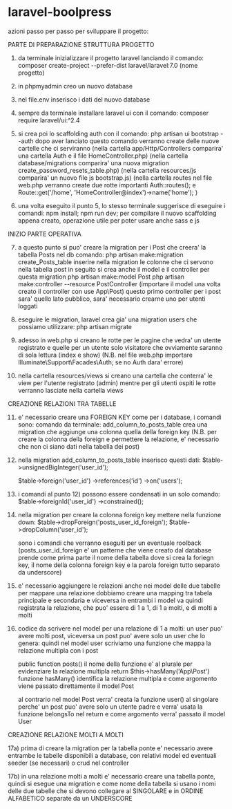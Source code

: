 # laravel-boolpress
azioni passo per passo per sviluppare il progetto:

PARTE DI PREPARAZIONE STRUTTURA PROGETTO

1) da terminale inizializzare il progetto laravel lanciando il comando:
   composer create-project --prefer-dist laravel/laravel:7.0 (nome progetto)

2) in phpmyadmin creo un nuovo database

3) nel file.env inserisco i dati del nuovo database

4) sempre da terminale installare laravel ui con il comando:
   composer require laravel/ui:^2.4

5) si crea poi lo scaffolding auth con il comando:
   php artisan ui bootstrap --auth
   dopo aver lanciato questo comando verranno create delle nuove cartelle che ci serviranno
   (nella cartella app/Http/Controllers comparira' una cartella Auth e il file HomeController.php)
   (nella cartella database/migrations comparira' una nuova migration create_password_resets_table.php)
   (nella cartella resources/js comparira' un nuovo file js bootstrap.js) 
   (nella cartella routes nel file web.php verranno create due rotte importanti Auth::routes(); e 
    Route::get('/home', 'HomeController@index')->name('home'); ) 
     
6) una volta eseguito il punto 5, lo stesso terminale suggerisce di eseguire i comandi:
   npm install;
   npm run dev;
   per compilare il nuovo scaffolding appena creato, operazione utile per poter usare anche sass e js

INIZIO PARTE OPERATIVA

7) a questo punto si puo' creare la migration per i Post che creera' la tabella Posts nel db comando:
   php artisan make:migration create_Posts_table
   inserire nella migration le colonne che ci servono nella tabella post 
   in seguito si crea anche il model e il controller per questa migration
   php artisan make:model Post
   php artisan make:controller --resource PostController
   (importare il model una volta creato il controller con use App\Post)
   questo primo controller per i post sara' quello lato pubblico, sara' necessario crearne uno per utenti loggati

8) eseguire le migration, laravel crea gia' una migration users che possiamo utilizzare:
   php artisan migrate 

9) adesso in web.php si creano le rotte per le pagine che vedra' un utente registrato e
   quelle per un utente solo visitatore che ovviamente saranno di sola lettura (index e show)
   (N.B. nel file web.php importare Illuminate\Support\Facades\Auth; se no Auth dara' errore)

10) nella cartella resources/views si creano una cartella che conterra' le view per l'utente registrato 
   (admin) mentre per gli utenti ospiti le rotte verranno lasciate nella cartella views

CREAZIONE RELAZIONI TRA TABELLE

11) e' necessario creare una FOREIGN KEY come per i database, i comandi sono:
    comando da terminale: add_column_to_posts_table
    crea una migration che aggiunge una colonna quella della foreign key
    (N.B. per creare la colonna della foreign e permettere la relazione, e' necessario che non ci siano dati nella tabella dei post)

12) nella migration add_column_to_posts_table inserisco questi dati:
    $table->unsignedBigInteger('user_id');

    $table->foreign('user_id')
       ->references('id')
       ->on('users');

13) i comandi al punto 12) possono essere condensati in un solo comando:
    $table->foreignId('user_id')
      ->constrained();

14) nella migration per creare la colonna foreign key mettere nella funzione down:
    $table->dropForeign('posts_user_id_foreign');
    $table->dropColumn('user_id');

    sono i comandi che verranno eseguiti per un eventuale roolback
    (posts_user_id_foreign e' un patterne che viene creato dal database prende come prima parte il nome della tabella dove si crea la foriegn key, il nome della colonna foreign key e la parola foreign tutto separato da underscore)

15) e' necessario aggiungere le relazioni anche nei model delle due tabelle
    per mappare una relazione dobbiamo creare una mapping tra tabela principale e secondaria e viceversa
    in entrambi i model va quindi registrata la relazione, che puo' essere di 1 a 1, di 1 a molti, e di molti a molti

16) codice da scrivere nel model per una relazione di 1 a molti:
    un user puo' avere molti post, viceversa un post puo' avere solo un user che lo genera:
    quindi nel model user scriviamo una funzione che mappa la relazione multipla con i post

    public function posts() il nome della funzione e' al plurale per evidenziare la relazione multipla
    return $this->hasMany('App\Post')
    funzione hasMany() identifica la relazione multipla e come argomento viene passato direttamente il model Post

    al contrario nel model Post verra' creata la funzione user() al singolare perche' un post puo' avere solo un utente padre e verra' usata la funzione belongsTo nel return e come argomento verra' passato il model User 

CREAZIONE RELAZIONE MOLTI A MOLTI

17a) prima di creare la migration per la tabella ponte e' necessario avere entrambe le tabelle disponibili a database, con relativi model ed eventuali seeder (se necessari) o crud nel controller

17b) in una relazione molti a molti e' necessario creare una tabella ponte, quindi si esegue una migration e come nome della tabella si usano i nomi delle due tabelle che si devono collegare al SINGOLARE e in ORDINE ALFABETICO separate da un UNDERSCORE




